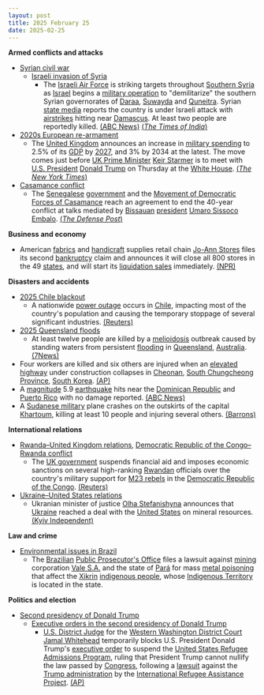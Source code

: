 ```yaml
---
layout: post
title: 2025 February 25
date: 2025-02-25
---
```



**Armed conflicts and attacks**

* [Syrian civil war](https://en.wikipedia.org/wiki/Syrian_civil_war "Syrian civil war")
  + [Israeli invasion of Syria](https://en.wikipedia.org/wiki/Israeli_invasion_of_Syria_%282024%E2%80%93present%29 "Israeli invasion of Syria (2024–present)")
    - The [Israeli Air Force](https://en.wikipedia.org/wiki/Israeli_Air_Force "Israeli Air Force") is striking targets throughout [Southern Syria](https://en.wikipedia.org/wiki/Southern_Syria "Southern Syria") as [Israel](https://en.wikipedia.org/wiki/Israel "Israel") begins a [military operation](https://en.wikipedia.org/wiki/Military_operation "Military operation") to "demilitarize" the southern Syrian governorates of [Daraa](https://en.wikipedia.org/wiki/Daraa_Governorate "Daraa Governorate"), [Suwayda](https://en.wikipedia.org/wiki/Suwayda_Governorate "Suwayda Governorate") and [Quneitra](https://en.wikipedia.org/wiki/Quneitra_Governorate "Quneitra Governorate"). Syrian [state media](https://en.wikipedia.org/wiki/State_media "State media") reports the country is under Israeli attack with [airstrikes](https://en.wikipedia.org/wiki/Airstrike "Airstrike") hitting near [Damascus](https://en.wikipedia.org/wiki/Damascus "Damascus"). At least two people are reportedly killed. [(ABC News)](https://abcnews.go.com/International/israel-conducting-strikes-southern-syria/story?id=119183725) [(*The Times of India*)](https://timesofindia.indiatimes.com/world/middle-east/israel-strikes-military-targets-in-southern-syria-two-killed/articleshow/118569022.cms)
* [2020s European re-armament](https://en.wikipedia.org/wiki/2020s_European_re-armament "2020s European re-armament")
  + The [United Kingdom](https://en.wikipedia.org/wiki/United_Kingdom "United Kingdom") announces an increase in [military spending](https://en.wikipedia.org/wiki/Military_budget "Military budget") to 2.5% of its [GDP](https://en.wikipedia.org/wiki/Gross_domestic_product "Gross domestic product") by [2027](https://en.wikipedia.org/wiki/2027 "2027"), and 3% by 2034 at the latest. The move comes just before [UK Prime Minister](https://en.wikipedia.org/wiki/Prime_Minister_of_the_United_Kingdom "Prime Minister of the United Kingdom") [Keir Starmer](https://en.wikipedia.org/wiki/Keir_Starmer "Keir Starmer") is to meet with [U.S. President](https://en.wikipedia.org/wiki/President_of_the_United_States "President of the United States") [Donald Trump](https://en.wikipedia.org/wiki/Donald_Trump "Donald Trump") on Thursday at the [White House](https://en.wikipedia.org/wiki/White_House "White House"). [(*The New York Times*)](https://www.nytimes.com/2025/02/25/world/europe/uk-defense-spending-starmer.html)
* [Casamance conflict](https://en.wikipedia.org/wiki/Casamance_conflict "Casamance conflict")
  + The [Senegalese](https://en.wikipedia.org/wiki/Senegal "Senegal") [government](https://en.wikipedia.org/wiki/Government_of_Senegal "Government of Senegal") and the [Movement of Democratic Forces of Casamance](https://en.wikipedia.org/wiki/Movement_of_Democratic_Forces_of_Casamance "Movement of Democratic Forces of Casamance") reach an agreement to end the 40-year conflict at talks mediated by [Bissauan](https://en.wikipedia.org/wiki/Guinea-Bissau "Guinea-Bissau") [president](https://en.wikipedia.org/wiki/President_of_Guinea-Bissau "President of Guinea-Bissau") [Umaro Sissoco Embalo](https://en.wikipedia.org/wiki/Umaro_Sissoco_Embalo "Umaro Sissoco Embalo"). [(*The Defense Post*)](https://thedefensepost.com/2025/02/25/senegal-casamance-rebels-peace-accord/)

**Business and economy**

* American [fabrics](https://en.wikipedia.org/wiki/Textile_industry "Textile industry") and [handicraft](https://en.wikipedia.org/wiki/Handicraft "Handicraft") supplies retail chain [Jo-Ann Stores](https://en.wikipedia.org/wiki/Jo-Ann_Stores "Jo-Ann Stores") files its second [bankruptcy](https://en.wikipedia.org/wiki/Bankruptcy "Bankruptcy") claim and announces it will close all 800 stores in the 49 [states](https://en.wikipedia.org/wiki/U.S._state "U.S. state"), and will start its [liquidation sales](https://en.wikipedia.org/wiki/Closeout_%28sale%29 "Closeout (sale)") immediately. [(NPR)](https://www.npr.org/2025/02/25/nx-s1-5307907/joann-closing-stores-bankruptcy)

**Disasters and accidents**

* [2025 Chile blackout](https://en.wikipedia.org/wiki/2025_Chile_blackout "2025 Chile blackout")
  + A nationwide [power outage](https://en.wikipedia.org/wiki/Power_outage "Power outage") occurs in [Chile](https://en.wikipedia.org/wiki/Chile "Chile"), impacting most of the country's population and causing the temporary stoppage of several significant industries. [(Reuters)](https://www.reuters.com/world/americas/power-outage-hits-vast-swaths-chile-largest-copper-mine-santiago-streets-2025-02-25/)
* [2025 Queensland floods](https://en.wikipedia.org/wiki/2025_Queensland_floods "2025 Queensland floods")
  + At least twelve people are killed by a [melioidosis](https://en.wikipedia.org/wiki/Melioidosis "Melioidosis") outbreak caused by standing waters from persistent [flooding](https://en.wikipedia.org/wiki/Flood "Flood") in [Queensland](https://en.wikipedia.org/wiki/Queensland "Queensland"), [Australia](https://en.wikipedia.org/wiki/Australia "Australia"). [(7News)](https://7news.com.au/news/more-deaths-from-deadly-melioidosis-disease-found-in-flood-water-in-far-north-queensland-c-17844838)
* Four workers are killed and six others are injured when an [elevated highway](https://en.wikipedia.org/wiki/Elevated_highway "Elevated highway") under construction collapses in [Cheonan](https://en.wikipedia.org/wiki/Cheonan "Cheonan"), [South Chungcheong Province](https://en.wikipedia.org/wiki/South_Chungcheong_Province "South Chungcheong Province"), [South Korea](https://en.wikipedia.org/wiki/South_Korea "South Korea"). [(AP)](https://apnews.com/article/south-korea-elevated-highway-collapse-72744767d151b6ee66eca37397810e0e)
* A [magnitude](https://en.wikipedia.org/wiki/Richter_scale "Richter scale") 5.9 [earthquake](https://en.wikipedia.org/wiki/Earthquake "Earthquake") hits near the [Dominican Republic](https://en.wikipedia.org/wiki/Dominican_Republic "Dominican Republic") and [Puerto Rico](https://en.wikipedia.org/wiki/Puerto_Rico "Puerto Rico") with no damage reported. [(ABC News)](https://abcnews.go.com/amp/International/wireStory/59-magnitude-quake-strikes-dominican-republic-puerto-rico-119157309)
* A [Sudanese military](https://en.wikipedia.org/wiki/Sudanese_Armed_Forces "Sudanese Armed Forces") plane crashes on the outskirts of the capital [Khartoum](https://en.wikipedia.org/wiki/Khartoum "Khartoum"), killing at least 10 people and injuring several others. [(Barrons)](https://www.barrons.com/news/military-plane-crashes-near-sudan-capital-military-source-fafcacf0)

**International relations**

* [Rwanda–United Kingdom relations](https://en.wikipedia.org/wiki/Rwanda%E2%80%93United_Kingdom_relations "Rwanda–United Kingdom relations"), [Democratic Republic of the Congo–Rwanda conflict](https://en.wikipedia.org/wiki/Democratic_Republic_of_the_Congo%E2%80%93Rwanda_conflict "Democratic Republic of the Congo–Rwanda conflict")
  + The [UK government](https://en.wikipedia.org/wiki/Government_of_the_United_Kingdom "Government of the United Kingdom") suspends financial aid and imposes economic sanctions on several high-ranking [Rwandan](https://en.wikipedia.org/wiki/Rwanda "Rwanda") officials over the country's military support for [M23 rebels](https://en.wikipedia.org/wiki/March_23_Movement "March 23 Movement") in the [Democratic Republic of the Congo](https://en.wikipedia.org/wiki/Democratic_Republic_of_the_Congo "Democratic Republic of the Congo"). [(Reuters)](https://www.reuters.com/world/africa/uk-pause-bilateral-aid-rwanda-over-congo-conflict-2025-02-25/)
* [Ukraine–United States relations](https://en.wikipedia.org/wiki/Ukraine%E2%80%93United_States_relations "Ukraine–United States relations")
  + Ukranian minister of justice [Olha Stefanishyna](https://en.wikipedia.org/wiki/Olha_Stefanishyna "Olha Stefanishyna") announces that [Ukraine](https://en.wikipedia.org/wiki/Ukraine "Ukraine") reached a deal with the [United States](https://en.wikipedia.org/wiki/United_States "United States") on mineral resources. [(Kyiv Independent)](https://kyivindependent.com/breaking-kyiv-washington-reach-agreement-on-minerals-deal/)

**Law and crime**

* [Environmental issues in Brazil](https://en.wikipedia.org/wiki/Environmental_issues_in_Brazil "Environmental issues in Brazil")
  + The [Brazilian](https://en.wikipedia.org/wiki/Brazil "Brazil") [Public Prosecutor's Office](https://en.wikipedia.org/wiki/Public_Prosecutor%27s_Office_%28Brazil%29 "Public Prosecutor's Office (Brazil)") files a lawsuit against [mining](https://en.wikipedia.org/wiki/Mining "Mining") corporation [Vale S.A.](https://en.wikipedia.org/wiki/Vale_S.A. "Vale S.A.") and the state of [Pará](https://en.wikipedia.org/wiki/Par%C3%A1 "Pará") for mass [metal poisoning](https://en.wikipedia.org/wiki/Metal_poisoning "Metal poisoning") that affect the [Xikrin](https://en.wikipedia.org/wiki/Kayapo "Kayapo") [indigenous people](https://en.wikipedia.org/wiki/Indigenous_peoples_of_Brazil "Indigenous peoples of Brazil"), whose [Indigenous Territory](https://en.wikipedia.org/wiki/Kayap%C3%B3_Indigenous_Territory "Kayapó Indigenous Territory") is located in the state.

**Politics and election**

* [Second presidency of Donald Trump](https://en.wikipedia.org/wiki/Second_presidency_of_Donald_Trump "Second presidency of Donald Trump")
  + [Executive orders in the second presidency of Donald Trump](https://en.wikipedia.org/wiki/List_of_executive_orders_in_the_second_presidency_of_Donald_Trump "List of executive orders in the second presidency of Donald Trump")
    - [U.S. District Judge](https://en.wikipedia.org/wiki/United_States_federal_judge "United States federal judge") for the [Western Washington District Court](https://en.wikipedia.org/wiki/United_States_District_Court_for_the_Western_District_of_Washington "United States District Court for the Western District of Washington") [Jamal Whitehead](https://en.wikipedia.org/wiki/Jamal_Whitehead "Jamal Whitehead") temporarily blocks U.S. President Donald Trump's [executive order](https://en.wikipedia.org/wiki/Executive_order "Executive order") to suspend the [United States Refugee Admissions Program](https://en.wikipedia.org/wiki/United_States_Refugee_Admissions_Program "United States Refugee Admissions Program"), ruling that President Trump cannot nullify the law passed by [Congress](https://en.wikipedia.org/wiki/US_Congress "US Congress"), following a [lawsuit](https://en.wikipedia.org/wiki/Lawsuit "Lawsuit") against the [Trump administration](https://en.wikipedia.org/wiki/Second_presidency_of_Donald_Trump "Second presidency of Donald Trump") by the [International Refugee Assistance Project](https://en.wikipedia.org/wiki/International_Refugee_Assistance_Project "International Refugee Assistance Project"). [(AP)](https://apnews.com/article/trump-refugee-seattle-ruling-lawsuit-eef485154e2a3f008a01d6790ce0ee06)
